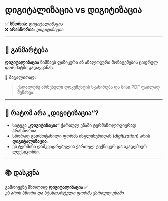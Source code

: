 # დიგიტალიზაცია vs დიგიტიზაცია

✅ **სწორია:** _დიგიტალიზაცია_  
❌ **არასწორია:** _დიგიტიზაცია_

---

## 🧾 განმარტება

**დიგიტალიზაცია** ნიშნავს ფიზიკური ან ანალოგური მონაცემების ციფრულ ფორმატში გადაყვანას.

📌 მაგალითად:
> ქაღალდზე არსებული დოკუმენტის სკანირება და მისი PDF ფაილად შენახვა.

---

## 🧠 რატომ არა „დიგიტიზაცია“?

- სიტყვა **„დიგიტიზაცია“** ქართულ ენაში ტერმინოლოგიურად არასწორია.
- სწორად გადმოტანილი ფორმა ინგლისურიდან (*digitization*) არის **დიგიტალიზაცია**.
- ეს ტერმინი დამკვიდრებულია ქართულ ტექნიკურ და აკადემიურ ლექსიკონში.

---

## 📚 დასკვნა

გამოიყენე მხოლოდ **დიგიტალიზაცია** ✅  
_ეს არის სწორი და სტანდარტული ფორმა ქართულ ენაში._

